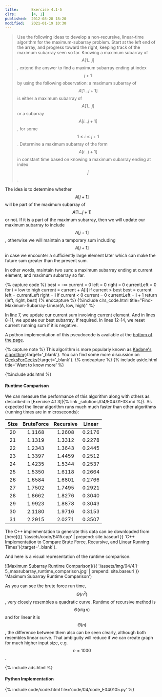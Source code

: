 ```yaml
---
title:      Exercise 4.1-5
clrs:       [4, 1]
published:  2012-08-28 18:20
modified:   2021-01-19 10:30
---
```


> Use the following ideas to develop a non-recursive, linear-time algorithm for the maximum-subarray problem. Start at the left end of the array, and progress toward the right, keeping track of the maximum subarray seen so far. Knowing a maximum subarray of $$A[1 \dots j]$$, extend the answer to find a maximum subarray ending at index $$j + 1$$ by using the following observation: a maximum subarray of $$A[1 \dots j + 1]$$ is either a maximum subarray of $$A[1 \dots j]$$ or a subarray $$A[i \dots j + 1]$$, for some $$1 \le i \le j + 1$$. Determine a maximum subarray of the form $$A[i \dots j + 1]$$ in constant time based on knowing a maximum subarray ending at index $$j$$.

The idea is to determine whether $$A[j + 1]$$ will be part of the maximum subarray of $$A[1 \dots j + 1]$$ or not. If it is a part of the maximum subarray, then we will update our maximum subarray to include $$A[j + 1]$$, otherwise we will maintain a temporary sum including $$A[j + 1]$$ in case we encounter a sufficiently large element later which can make the future sum greater than the present sum.

In other words, maintain two sum: a maximum subarray ending at current element, and maximum subarray so far.

{% capture code %}
best = -∞
current = 0
left = 0
right = 0
currentLeft = 0
for i = low to high
    current = current + A[i]
    if current > best
        best = current
        left = currentLeft
        right = i
    if current < 0
        current = 0
        currentLeft = i + 1
return (left, right, best)
{% endcapture %}
{%include clrs_code.html title="Find-Maximum-Subarray-Linear(A, low, high)" %}

In line 7, we update our current sum involving current element. And in lines 8-11, we update our best subarray, if required. In lines 12-14, we reset current running sum if it is negative.

A python implementation of this pseudocode is available at the [bottom of the page](#code-editor).

{% capture note %}
This algorithm is more popularly known as [Kadane's algorithm](https://en.wikipedia.org/wiki/Maximum_subarray_problem#Kadane's_algorithm){:target='_blank'}. You can find some more discussion on [GeeksForGeeks](https://www.geeksforgeeks.org/largest-sum-contiguous-subarray/){:target='_blank'}.
{% endcapture %}
{% include aside.html title='Want to know more' %}

{%include ads.html %}

#### Runtime Comparison

We can measure the performance of this algorithm along with others as described in [Exercise 4.1.3]({% link _solutions/04/E04.01-03.md %}). As expected the linear algorithm runs much much faster than other algorithms (running times are in microseconds):

| Size | BruteForce | Recursive | Linear |
|:----:|:----------:|:---------:|:------:|
|  20  |   1.1168   |  1.2608   | 0.2176 |
|  21  |   1.1319   |  1.3312   | 0.2278 |
|  22  |   1.2343   |  1.3643   | 0.2445 |
|  23  |   1.3397   |  1.4459   | 0.2512 |
|  24  |   1.4235   |  1.5344   | 0.2537 |
|  25  |   1.5350   |  1.6118   | 0.2664 |
|  26  |   1.6584   |  1.6801   | 0.2766 |
|  27  |   1.7502   |  1.7495   | 0.2921 |
|  28  |   1.8662   |  1.8276   | 0.3040 |
|  29  |   1.9923   |  1.8878   | 0.3043 |
|  30  |   2.1180   |  1.9716   | 0.3153 |
|  31  |   2.2915   |  2.0271   | 0.3507 |

The C++ implementation to generate this data can be downloaded from [here]({{ '/assets/code/E415.cpp' | prepend: site.baseurl }} 'C++ Implementation to Compare Brute Force, Recursive, and Linear Running Times'){:target='_blank'}.

And here is a visual representation of the runtime comparison.

![Maximum Subarray Runtime Comparison]({{ '/assets/img/04/4.1-5_maxsubarray_runtime_comparison.jpg' | prepend: site.baseurl }} 'Maximum Subarray Runtime Comparison')

As you can see the brute force run time, $$\Theta(n^2)$$, very closely resembles a quadratic curve. Runtime of recursive method is $$\Theta(n \lg n)$$  and for linear it is $$\Theta(n)$$, the difference between them also can be seen clearly, although both resembles linear curve. That ambiguity will reduce if we can create graph for much higher input size, e.g. $$n = 1000$$.

{% include ads.html %}

#### Python Implementation

{% include code/code.html file='code/04/code_E040105.py' %}
